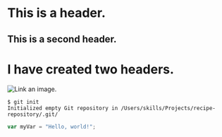 # This is a header.
## This is a second header.
# I have created two headers.
![Link an image.](/learn/azure-devops/shared/media/mara.png)
```
$ git init
Initialized empty Git repository in /Users/skills/Projects/recipe-repository/.git/
```
``` javascript
var myVar = "Hello, world!";
```
